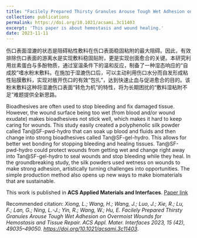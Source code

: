 ```yaml
---
title: "Facilely Prepared Thirsty Granules Arouse Tough Wet Adhesion on Overmoist Wounds for Hemostasis and Tissue Repair"
collection: publications
permalink: https://doi.org/10.1021/acsami.3c11403
excerpt: 'This paper is about hemostasis and wound healing.'
date: 2023-11-11
---
```

伤口表面湿漉的状态是阻碍粘性敷料在伤口表面稳固粘附的最大阻碍。因此，有效排除伤口表面的游离水是实现敷料稳固贴附，更是实现创面愈合的关键。本研究利用丝素蛋白与多酚物质，通过室温条件下的温和反应，制备了一种湿态响应的“自成胶”嗜水粉末敷料。在施加于湿漉伤口后，可以主动利用伤口水分而自发形成粘性贴膜敷料，实现对敞开伤口的有效“包扎”，达到快速止血与促进愈合的目的。该粉末敷料这种将湿漉伤口表面“转危为机”的特性，将为长期困扰的“敷料湿粘附不足”难题提供全新思路。

Bioadhesives are often used to stop bleeding and fix damaged tissue. However, the wound surface being too wet (from blood and/or wound exudate) makes bioadhesives not stick well, which makes it hard to keep caring for wounds. This study easily created a polyphenolic silk powder called Tan@SF-pwd-hydro that can soak up blood and fluids and then change into strong bioadhesives called Tan@SF-gel-hydro. This allows for better wet bonding for stopping bleeding and healing tissues. Tan@SF-pwd-hydro could protect wounds from getting wet and change right away into Tan@SF-gel-hydro to seal wounds and stop bleeding while they heal. In the groundbreaking study, the silk powders used wetness on wounds to make strong adhesion, artistically turning challenges into opportunities. The simple production method also opens up new ways to make biomaterials that are sustainable.

This work is published in **ACS Applied Materials and Interfaces**. [Paper link](https://doi.org/10.1021/acsami.3c11403)

Recommended citation:
_Xiong, L.; Wang, H.; Wang, J.; Luo, J.; Xie, R.; Lu, F.; Lan, G.; Ning, L.-J.; Yin, R.; Wang, W.; Hu, E. Facilely Prepared Thirsty Granules Arouse Tough Wet Adhesion on Overmoist Wounds for Hemostasis and Tissue Repair. ACS Appl. Mater. Interfaces 2023, 15 (42), 49035–49050. https://doi.org/10.1021/acsami.3c11403_.

